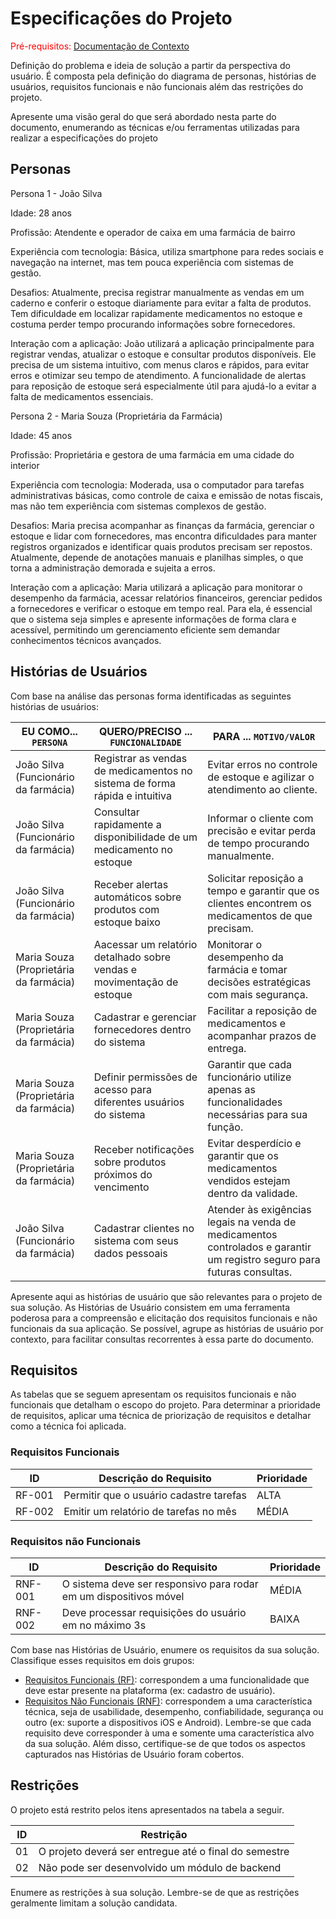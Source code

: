 # Especificações do Projeto

<span style="color:red">Pré-requisitos: <a href="01-Documentação de Contexto.md"> Documentação de Contexto</a></span>

Definição do problema e ideia de solução a partir da perspectiva do usuário. É composta pela definição do  diagrama de personas, histórias de usuários, requisitos funcionais e não funcionais além das restrições do projeto.

Apresente uma visão geral do que será abordado nesta parte do documento, enumerando as técnicas e/ou ferramentas utilizadas para realizar a especificações do projeto

## Personas

Persona 1 - João Silva

Idade: 28 anos

Profissão: Atendente e operador de caixa em uma farmácia de bairro

Experiência com tecnologia: Básica, utiliza smartphone para redes sociais e navegação na internet, mas tem pouca experiência com sistemas de gestão.

Desafios: Atualmente, precisa registrar manualmente as vendas em um caderno e conferir o estoque diariamente para evitar a falta de produtos. Tem dificuldade em localizar rapidamente medicamentos no estoque e costuma perder tempo procurando informações sobre fornecedores.

Interação com a aplicação: João utilizará a aplicação principalmente para registrar vendas, atualizar o estoque e consultar produtos disponíveis. Ele precisa de um sistema intuitivo, com menus claros e rápidos, para evitar erros e otimizar seu tempo de atendimento. A funcionalidade de alertas para reposição de estoque será especialmente útil para ajudá-lo a evitar a falta de medicamentos essenciais.

Persona 2 - Maria Souza (Proprietária da Farmácia)

Idade: 45 anos

Profissão: Proprietária e gestora de uma farmácia em uma cidade do interior

Experiência com tecnologia: Moderada, usa o computador para tarefas administrativas básicas, como controle de caixa e emissão de notas fiscais, mas não tem experiência com sistemas complexos de gestão.

Desafios: Maria precisa acompanhar as finanças da farmácia, gerenciar o estoque e lidar com fornecedores, mas encontra dificuldades para manter registros organizados e identificar quais produtos precisam ser repostos. Atualmente, depende de anotações manuais e planilhas simples, o que torna a administração demorada e sujeita a erros.

Interação com a aplicação: Maria utilizará a aplicação para monitorar o desempenho da farmácia, acessar relatórios financeiros, gerenciar pedidos a fornecedores e verificar o estoque em tempo real. Para ela, é essencial que o sistema seja simples e apresente informações de forma clara e acessível, permitindo um gerenciamento eficiente sem demandar conhecimentos técnicos avançados.

## Histórias de Usuários

Com base na análise das personas forma identificadas as seguintes histórias de usuários:

|EU COMO... `PERSONA`| QUERO/PRECISO ... `FUNCIONALIDADE` |PARA ... `MOTIVO/VALOR`                 |
|--------------------|------------------------------------|----------------------------------------|
|João Silva (Funcionário da farmácia)  | Registrar as vendas de medicamentos no sistema de forma rápida e intuitiva           | Evitar erros no controle de estoque e agilizar o atendimento ao cliente.               |
|João Silva (Funcionário da farmácia)       | Consultar rapidamente a disponibilidade de um medicamento no estoque                 | Informar o cliente com precisão e evitar perda de tempo procurando manualmente. |
|João Silva (Funcionário da farmácia)       | Receber alertas automáticos sobre produtos com estoque baixo                 | Solicitar reposição a tempo e garantir que os clientes encontrem os medicamentos de que precisam. |
|Maria Souza (Proprietária da farmácia)       | Aacessar um relatório detalhado sobre vendas e movimentação de estoque                 | Monitorar o desempenho da farmácia e tomar decisões estratégicas com mais segurança. |
|Maria Souza (Proprietária da farmácia)     | Cadastrar e gerenciar fornecedores dentro do sistema                 | Facilitar a reposição de medicamentos e acompanhar prazos de entrega. |
|Maria Souza (Proprietária da farmácia)       | Definir permissões de acesso para diferentes usuários do sistema                 | Garantir que cada funcionário utilize apenas as funcionalidades necessárias para sua função. |
|Maria Souza (Proprietária da farmácia)      | Receber notificações sobre produtos próximos do vencimento                 | Evitar desperdício e garantir que os medicamentos vendidos estejam dentro da validade. |
|João Silva (Funcionário da farmácia)       | Cadastrar clientes no sistema com seus dados pessoais                 | Atender às exigências legais na venda de medicamentos controlados e garantir um registro seguro para futuras consultas. |

Apresente aqui as histórias de usuário que são relevantes para o projeto de sua solução. As Histórias de Usuário consistem em uma ferramenta poderosa para a compreensão e elicitação dos requisitos funcionais e não funcionais da sua aplicação. Se possível, agrupe as histórias de usuário por contexto, para facilitar consultas recorrentes à essa parte do documento.



## Requisitos

As tabelas que se seguem apresentam os requisitos funcionais e não funcionais que detalham o escopo do projeto. Para determinar a prioridade de requisitos, aplicar uma técnica de priorização de requisitos e detalhar como a técnica foi aplicada.

### Requisitos Funcionais

|ID    | Descrição do Requisito  | Prioridade |
|------|-----------------------------------------|----|
|RF-001| Permitir que o usuário cadastre tarefas | ALTA | 
|RF-002| Emitir um relatório de tarefas no mês   | MÉDIA |

### Requisitos não Funcionais

|ID     | Descrição do Requisito  |Prioridade |
|-------|-------------------------|----|
|RNF-001| O sistema deve ser responsivo para rodar em um dispositivos móvel | MÉDIA | 
|RNF-002| Deve processar requisições do usuário em no máximo 3s |  BAIXA | 

Com base nas Histórias de Usuário, enumere os requisitos da sua solução. Classifique esses requisitos em dois grupos:

- [Requisitos Funcionais
 (RF)](https://pt.wikipedia.org/wiki/Requisito_funcional):
 correspondem a uma funcionalidade que deve estar presente na
  plataforma (ex: cadastro de usuário).
- [Requisitos Não Funcionais
  (RNF)](https://pt.wikipedia.org/wiki/Requisito_n%C3%A3o_funcional):
  correspondem a uma característica técnica, seja de usabilidade,
  desempenho, confiabilidade, segurança ou outro (ex: suporte a
  dispositivos iOS e Android).
Lembre-se que cada requisito deve corresponder à uma e somente uma
característica alvo da sua solução. Além disso, certifique-se de que
todos os aspectos capturados nas Histórias de Usuário foram cobertos.

## Restrições

O projeto está restrito pelos itens apresentados na tabela a seguir.

|ID| Restrição                                             |
|--|-------------------------------------------------------|
|01| O projeto deverá ser entregue até o final do semestre |
|02| Não pode ser desenvolvido um módulo de backend        |

Enumere as restrições à sua solução. Lembre-se de que as restrições geralmente limitam a solução candidata.
